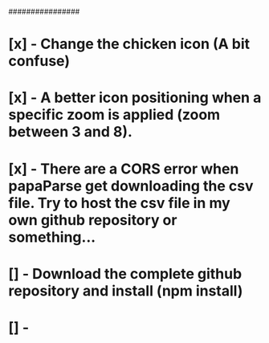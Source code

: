 ################

# [x] - Change the chicken icon (A bit confuse)
# [x] - A better icon positioning when a specific zoom is applied (zoom between 3 and 8).  
# [x] - There are a CORS error when papaParse get downloading the csv file. Try to host the csv file in my own github repository or something...
# [] - Download the complete github repository and install (npm install)
# [] - 
